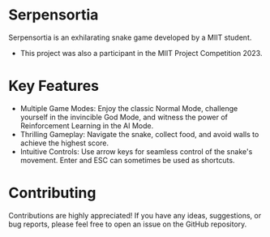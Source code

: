 # Serpensortia

Serpensortia is an exhilarating snake game developed by a MIIT student.

- This project was also a participant in the MIIT Project Competition 2023.

# Key Features

- Multiple Game Modes: Enjoy the classic Normal Mode, challenge yourself in the invincible God Mode, and witness the power of Reinforcement Learning in the AI Mode.
- Thrilling Gameplay: Navigate the snake, collect food, and avoid walls to achieve the highest score.
- Intuitive Controls: Use arrow keys for seamless control of the snake's movement. Enter and ESC can sometimes be used as shortcuts.

# Contributing

Contributions are highly appreciated! If you have any ideas, suggestions, or bug reports, please feel free to open an issue on the GitHub repository.
